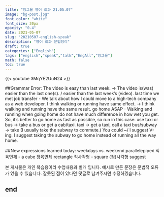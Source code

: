 ```yaml
---
title: "잉그올 영어 회화 21.05.07"
image: "bg-post.jpg"
font_color: "white"
font_size: 30px
opacity: "0.4"
date: 2021-05-07
slug: "20210507-english-speak"
description: "영어 회화 문법정리"
draft: true
categories: ["English"]
tags: ["english","speak","talk","EngAll","잉그올"]
math: false
toc: true
---
```


{{< youtube 3MqYE2UuN24 >}}

##Grammar Error:
The video is easy than last week. → The video is(was)  easier than the last one(s). / easier than the last week’s (video).
last time we met
job transfer - We talk about how I could move to a high-tech company as a web developer.
I think walking or running have same effect. → I think walking and running have the same result.
go home ASAP - 
Walking and running when going home do not have much difference in how wet you get.
So, it’s better to go home as fast as possible, so run in this case.
use taxi or bus → take a bus or get a cab/taxi.
taxi → get a taxi, call a taxi
bus/subway → take (I usually take the subway to commute.)
You could ~/ I suggest V-ing.
I suggest taking the subway to go home instead of running all the way home.

##New expressions learned today: 
weekdays vs. weekend
parallelepiped 직육면체 -  a cube 정육면체
rectangle 직사각형 -  square (정)사각형
suggest 



본 게시물은 개인 복습용이라 수업내용과 별개 입니다.
예시로 만든 문장은 문법적 오류가 있을 수 있습니다. 
잘못된 점이 있다면 댓글로 남겨주시면 수정하겠습니다. 


## end